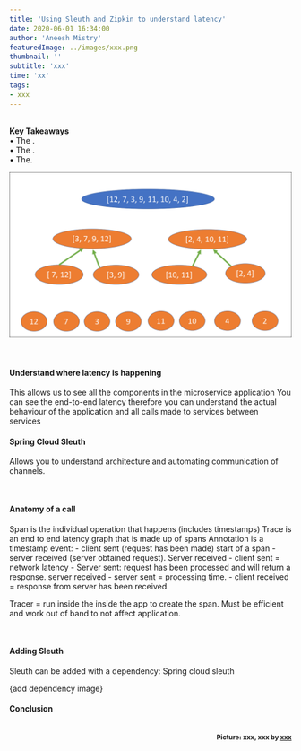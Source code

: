 ```yaml
---
title: 'Using Sleuth and Zipkin to understand latency'
date: 2020-06-01 16:34:00
author: 'Aneesh Mistry'
featuredImage: ../images/xxx.png
thumbnail: ''
subtitle: 'xxx'
time: 'xx'
tags:
- xxx
---
```

<br>
<strong>Key Takeaways</strong><br>
&#8226; The .<br>
&#8226; The .<br>
&#8226; The.<br>

![Merge sort step 2](../../src/images/011MergeSort2.png)


<br>
<h4>Understand where latency is happening</h4>
<p>
This allows us to see all the components in the microservice application
You can see the end-to-end latency 
therefore you can understand the actual behaviour of the application and all calls made to services between services

</p>

<h4>Spring Cloud Sleuth</h4>
<p>
Allows you to understand architecture and automating communication of channels.


</p>

<br>
<h4>Anatomy of a call</h4>
<p>
Span is the individual operation that happens (includes timestamps)
Trace is an end to end latency graph that is made up of spans
Annotation is a timestamp event:
- client sent (request has been made) start of a span
- server received (server obtained request). Server received - client sent = network latency
- Server sent: request has been processed and will return a response. server received - server sent = processing time.
- client received = response from server has been received.

Tracer = run inside the inside the app to create the span. Must be efficient and work out of band to not affect application. 
</p>

<br>
<h4>Adding Sleuth</h4>
<p>
Sleuth can be added with a dependency:
Spring cloud sleuth

{add dependency image}

</p>
<p>


</p>
<b>
<h4>Conclusion</h4>
<p>


</p>

<br>
<small style="float: right;" >Picture: xxx, xxx by <a target="_blank" href="https://unsplash.com/@xxx">xxx</small></a><br>
